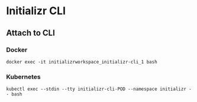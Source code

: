 # Initializr CLI

## Attach to CLI

### Docker

```
docker exec -it initializrworkspace_initializr-cli_1 bash
```

### Kubernetes

```
kubectl exec --stdin --tty initializr-cli-POD --namespace initializr -- bash
```

